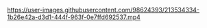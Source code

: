 


https://user-images.githubusercontent.com/98624393/213534334-1b26e42a-d3d1-444f-963f-0e7ffd692537.mp4

